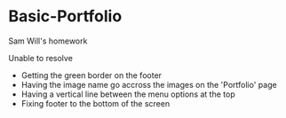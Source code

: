 # Basic-Portfolio
Sam Will's homework 

Unable to resolve
- Getting the green border on the footer
- Having the image name go accross the images on the 'Portfolio' page
- Having a vertical line between the menu options at the top
- Fixing footer to the bottom of the screen  
